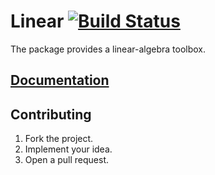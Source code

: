 # Linear [![Build Status][status-img]][status-url]

The package provides a linear-algebra toolbox.

## [Documentation][docs]

## Contributing

1. Fork the project.
2. Implement your idea.
3. Open a pull request.

[status-img]: https://travis-ci.org/stainless-steel/linear.svg?branch=master
[status-url]: https://travis-ci.org/stainless-steel/linear
[docs]: https://stainless-steel.github.io/linear

